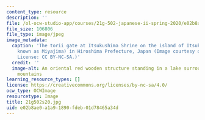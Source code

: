 ```yaml
---
content_type: resource
description: ''
file: /ol-ocw-studio-app/courses/21g-502-japanese-ii-spring-2020/e02b8ae0a1a91890fdeb01d78465a34d_21g502s20.jpg
file_size: 106806
file_type: image/jpeg
image_metadata:
  caption: 'The torii gate at Itsukushima Shrine on the island of Itsukushima (popularly
    known as Miyajima) in Hiroshima Prefecture, Japan (Image courtesy of [James Handlon](https://www.flickr.com/photos/jameshandlon/27665445583/in/photostream/).
    License: CC BY-NC-SA.)'
  credit: ''
  image-alt: An oriental red wooden structure standing in a lake surrounding with
    mountains
learning_resource_types: []
license: https://creativecommons.org/licenses/by-nc-sa/4.0/
ocw_type: OCWImage
resourcetype: Image
title: 21g502s20.jpg
uid: e02b8ae0-a1a9-1890-fdeb-01d78465a34d
---
```

